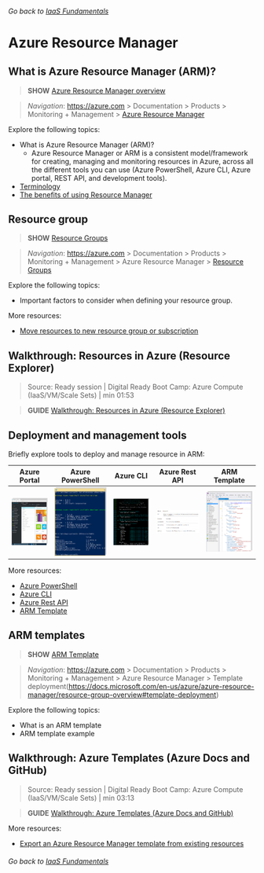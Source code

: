 ###### Go back to [IaaS Fundamentals](iaas-fundamentals.md#delivery-guide)

# Azure Resource Manager

## What is Azure Resource Manager (ARM)?

> **SHOW** [Azure Resource Manager overview](https://docs.microsoft.com/en-us/azure/azure-resource-manager/resource-group-overview) 

> *Navigation*: https://azure.com > Documentation > Products > Monitoring + Management > [Azure Resource Manager](https://docs.microsoft.com/en-us/azure/azure-resource-manager/resource-group-overview) 

Explore the following topics:
* What is Azure Resource Manager (ARM)?
  * Azure Resource Manager or ARM is a consistent model/framework for creating, managing and monitoring resources in Azure, across all the different tools you can use (Azure PowerShell, Azure CLI, Azure portal, REST API, and development tools).
* [Terminology](https://docs.microsoft.com/en-us/azure/azure-resource-manager/resource-group-overview#terminology)
* [The benefits of using Resource Manager](https://docs.microsoft.com/en-us/azure/azure-resource-manager/resource-group-overview#the-benefits-of-using-resource-manager)


## Resource group

> **SHOW** [Resource Groups](https://docs.microsoft.com/en-us/azure/azure-resource-manager/resource-group-overview#resource-groups) 

> *Navigation*: https://azure.com > Documentation > Products > Monitoring + Management > Azure Resource Manager > [Resource Groups](https://docs.microsoft.com/en-us/azure/azure-resource-manager/resource-group-overview#resource-groups) 

Explore the following topics:
* Important factors to consider when defining your resource group.

More resources:
* [Move resources to new resource group or subscription](https://docs.microsoft.com/en-us/azure/azure-resource-manager/resource-group-move-resources)


## Walkthrough: Resources in Azure (Resource Explorer)

> Source: Ready session | Digital Ready Boot Camp: Azure Compute (IaaS/VM/Scale Sets) | min 01:53

> **GUIDE** [Walkthrough: Resources in Azure (Resource Explorer)](/iaas-fundamentals-cx/resource-manager.md#walkthrough-resources-in-azure-resource-explorer) 


## Deployment and management tools

Briefly explore tools to deploy and manage resource in ARM:

| Azure Portal  | Azure PowerShell | Azure CLI  | Azure Rest API | ARM Template |
| ------------- | ------------- | ------------- |------------- | ------------- |
| ![alt text](media/azure-portal.png "Azure Portal") | ![alt text](media/azure-powershell.png "Azure Portal") | ![alt text](media/azure-cli.png "Azure Portal") | ![alt text](media/azure-restapi.png "Azure Portal") | ![alt text](media/arm-templates.png "Azure Portal") |

More resources:
* [Azure PowerShell](https://docs.microsoft.com/en-us/powershell/azure)
* [Azure CLI](https://docs.microsoft.com/en-us/cli/azure/overview)
* [Azure Rest API](https://docs.microsoft.com/en-us/rest/api/)
* [ARM Template](https://docs.microsoft.com/en-us/azure/azure-resource-manager/resource-group-overview#template-deployment)


## ARM templates

> **SHOW** [ARM Template](https://docs.microsoft.com/en-us/azure/azure-resource-manager/resource-group-overview#template-deployment)

> *Navigation*: https://azure.com > Documentation > Products > Monitoring + Management > Azure Resource Manager > Template deployment(https://docs.microsoft.com/en-us/azure/azure-resource-manager/resource-group-overview#template-deployment) 

Explore the following topics:
* What is an ARM template
* ARM template example



## Walkthrough: Azure Templates (Azure Docs and GitHub)

> Source: Ready session | Digital Ready Boot Camp: Azure Compute (IaaS/VM/Scale Sets) | min 03:13

> **GUIDE** [Walkthrough: Azure Templates (Azure Docs and GitHub)](/iaas-fundamentals-cx/resource-manager.md#walkthrough-azure-templates-azure-docs-and-github)


More resources:
* [Export an Azure Resource Manager template from existing resources](https://docs.microsoft.com/en-us/azure/azure-resource-manager/resource-manager-export-template)


###### Go back to [IaaS Fundamentals](iaas-fundamentals.md#delivery-guide)